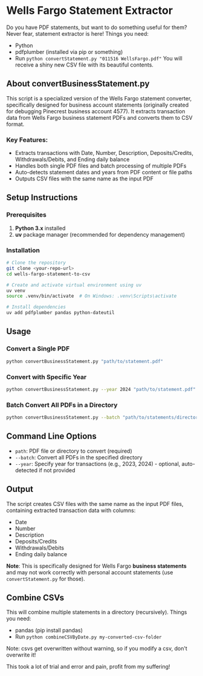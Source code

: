 # Wells Fargo Statement Extractor
Do you have PDF statements, but want to do something useful for them? Never fear, statement extractor is here!
Things you need:
 - Python
 - pdfplumber (installed via pip or something)
 - Run `python convertStatement.py "011516 WellsFargo.pdf"`
You will receive a shiny new CSV file with its beautiful contents.

## About convertBusinessStatement.py
This script is a specialized version of the Wells Fargo statement converter, specifically designed for business account statements (originally created for debugging Pinecrest business account 4577). It extracts transaction data from Wells Fargo business statement PDFs and converts them to CSV format.

### Key Features:
- Extracts transactions with Date, Number, Description, Deposits/Credits, Withdrawals/Debits, and Ending daily balance
- Handles both single PDF files and batch processing of multiple PDFs
- Auto-detects statement dates and years from PDF content or file paths
- Outputs CSV files with the same name as the input PDF

## Setup Instructions

### Prerequisites
1. **Python 3.x** installed
2. **uv** package manager (recommended for dependency management)

### Installation
```bash
# Clone the repository
git clone <your-repo-url>
cd wells-fargo-statement-to-csv

# Create and activate virtual environment using uv
uv venv
source .venv/bin/activate  # On Windows: .venv\Scripts\activate

# Install dependencies
uv add pdfplumber pandas python-dateutil
```

## Usage

### Convert a Single PDF
```bash
python convertBusinessStatement.py "path/to/statement.pdf"
```

### Convert with Specific Year
```bash
python convertBusinessStatement.py --year 2024 "path/to/statement.pdf"
```

### Batch Convert All PDFs in a Directory
```bash
python convertBusinessStatement.py --batch "path/to/statements/directory"
```

## Command Line Options
- `path`: PDF file or directory to convert (required)
- `--batch`: Convert all PDFs in the specified directory
- `--year`: Specify year for transactions (e.g., 2023, 2024) - optional, auto-detected if not provided

## Output
The script creates CSV files with the same name as the input PDF files, containing extracted transaction data with columns:
- Date
- Number
- Description
- Deposits/Credits
- Withdrawals/Debits
- Ending daily balance

**Note**: This is specifically designed for Wells Fargo **business statements** and may not work correctly with personal account statements (use `convertStatement.py` for those).

## Combine CSVs
This will combine multiple statements in a directory (recursively).
Things you need:
 - pandas (pip install pandas)
 - Run `python combineCSVByDate.py my-converted-csv-folder`

Note: csvs get overwritten without warning, so if you modify a csv, don't overwrite it!

This took a lot of trial and error and pain, profit from my suffering!
